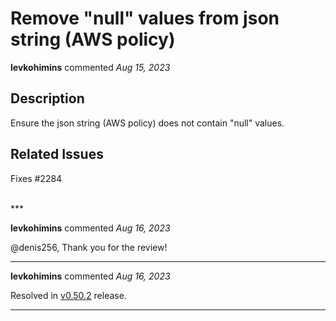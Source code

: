 # Remove "null" values from json string (AWS policy)

**levkohimins** commented *Aug 15, 2023*

## Description

Ensure the json string (AWS policy) does not contain "null" values. 

## Related Issues

Fixes #2284




<br />
***


**levkohimins** commented *Aug 16, 2023*

@denis256, Thank you for the review!
***

**levkohimins** commented *Aug 16, 2023*

Resolved in [v0.50.2](https://github.com/gruntwork-io/terragrunt/releases/tag/v0.50.2) release.
***

